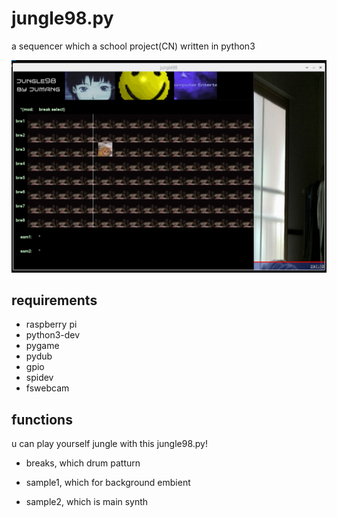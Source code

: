 # jungle98.py

a sequencer which a school project(CN) written in python3

![main screen](_img/jungle98.png)

## requirements

- raspberry pi
- python3-dev
- pygame
- pydub
- gpio
- spidev
- fswebcam

## functions

u can play yourself jungle with this jungle98.py!

- breaks, which drum patturn

- sample1, which for background embient 

- sample2, which is main synth

